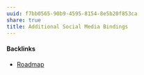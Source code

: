 ```yaml
---
uuid: f7bb0565-90b9-4595-8154-8e5b20f853ca
share: true
title: Additional Social Media Bindings
---
```

#### Backlinks

* [Roadmap](/2ffcf8b7-75d5-4f99-bf20-10826df12580)